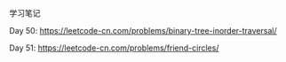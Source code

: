 学习笔记


Day 50:
https://leetcode-cn.com/problems/binary-tree-inorder-traversal/

Day 51:
https://leetcode-cn.com/problems/friend-circles/
